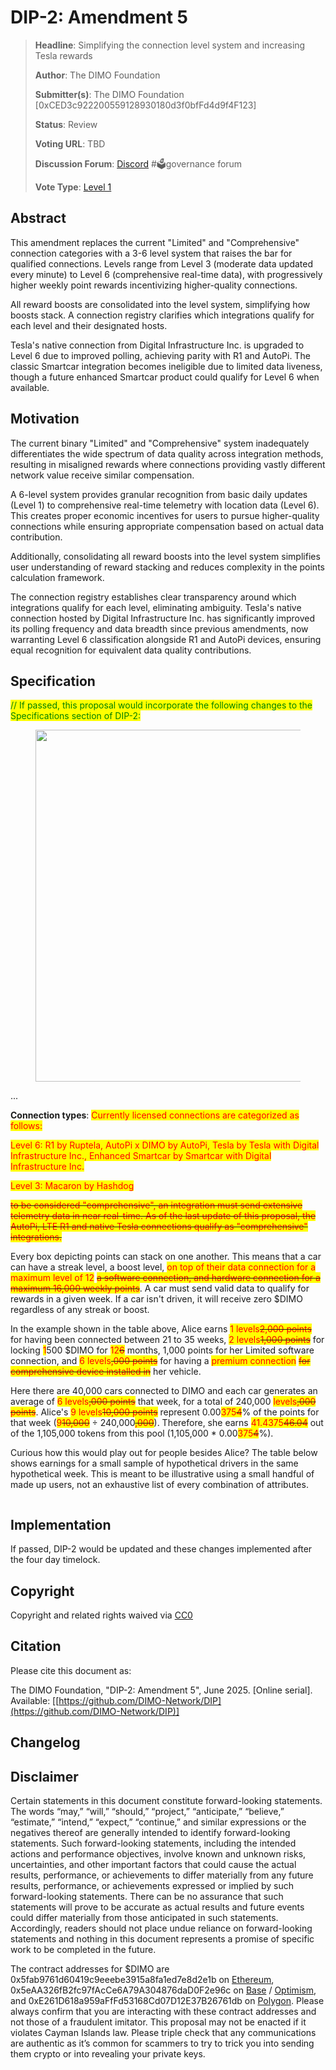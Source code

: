 # DIP-2: Amendment 5

> **Headline**: Simplifying the connection level system and increasing Tesla rewards
>
> **Author**: The DIMO Foundation
>
> **Submitter(s)**: The DIMO Foundation \[0xCED3c922200559128930180d3f0bfFd4d9f4F123]
>
> **Status**: Review
>
> **Voting URL**: TBD
>
> **Discussion Forum**: [Discord](https://chat.dimo.zone) #🗳️governance forum
>
> **Vote Type**: [Level 1](https://docs.dimo.zone/governance/dip1#voting-protocol)

## Abstract

This amendment replaces the current "Limited" and "Comprehensive" connection categories with a 3-6 level system that raises the bar for qualified connections. Levels range from Level 3 (moderate data updated every minute) to Level 6 (comprehensive real-time data), with progressively higher weekly point rewards incentivizing higher-quality connections.

All reward boosts are consolidated into the level system, simplifying how boosts stack. A connection registry clarifies which integrations qualify for each level and their designated hosts.

Tesla's native connection from Digital Infrastructure Inc. is upgraded to Level 6 due to improved polling, achieving parity with R1 and AutoPi. The classic Smartcar integration becomes ineligible due to limited data liveness, though a future enhanced Smartcar product could qualify for Level 6 when available.

## Motivation

The current binary "Limited" and "Comprehensive" system inadequately differentiates the wide spectrum of data quality across integration methods, resulting in misaligned rewards where connections providing vastly different network value receive similar compensation.

A 6-level system provides granular recognition from basic daily updates (Level 1) to comprehensive real-time telemetry with location data (Level 6). This creates proper economic incentives for users to pursue higher-quality connections while ensuring appropriate compensation based on actual data contribution.

Additionally, consolidating all reward boosts into the level system simplifies user understanding of reward stacking and reduces complexity in the points calculation framework.

The connection registry establishes clear transparency around which integrations qualify for each level, eliminating ambiguity. Tesla's native connection hosted by Digital Infrastructure Inc. has significantly improved its polling frequency and data breadth since previous amendments, now warranting Level 6 classification alongside R1 and AutoPi devices, ensuring equal recognition for equivalent data quality contributions.

## Specification

<mark style="color:green;">// If passed, this proposal would incorporate the following changes to the Specifications section of DIP-2:</mark>

<figure><img src="../.gitbook/assets/Screenshot 2025-06-11 at 10.34.28 PM.png" alt="" width="563"><figcaption></figcaption></figure>

...

**Connection types**: <mark style="color:red;">Currently licensed connections are categorized as follows:</mark>

<mark style="color:red;">Level 6: R1 by Ruptela, AutoPi x DIMO by AutoPi, Tesla by Tesla with Digital Infrastructure Inc., Enhanced Smartcar by Smartcar with Digital Infrastructure Inc.</mark>

<mark style="color:red;">Level 3: Macaron by Hashdog</mark>

~~<mark style="color:red;">to be considered "comprehensive", an integration must send extensive telemetry data in near real-time. As of the last update of this proposal, the AutoPi, LTE R1 and native Tesla connections qualify as "comprehensive" integrations.</mark>~~

Every box depicting points can stack on one another. This means that a car can have a streak level, a boost level, <mark style="color:red;">on top of their data connection for a maximum level of 12</mark>  <mark style="color:red;"></mark>~~<mark style="color:red;">a software connection, and hardware connection for a maximum 16,000 weekly points</mark>~~. A car must send valid data to qualify for rewards in a given week. If a car isn't driven, it will receive zero $DIMO regardless of any streak or boost.

In the example shown in the table above, Alice earns <mark style="color:red;">1 levels</mark>~~<mark style="color:red;">2,000 points</mark>~~ for having been connected between 21 to 35 weeks, <mark style="color:red;">2 levels</mark>~~<mark style="color:red;">1,000 points</mark>~~ for locking <mark style="color:red;">1</mark>500 $DIMO for <mark style="color:red;">12</mark>~~<mark style="color:red;">6</mark>~~ months, 1,000 points for her Limited software connection, and <mark style="color:red;">6 levels</mark>~~<mark style="color:red;">,000 points</mark>~~ for having a <mark style="color:red;">premium connection</mark> <mark style="color:red;"></mark>~~<mark style="color:red;">for comprehensive device installed in</mark>~~ her vehicle.

Here there are 40,000 cars connected to DIMO and each car generates an average of <mark style="color:red;">6 levels</mark>~~<mark style="color:red;">,000 points</mark>~~ that week, for a total of 240,000 <mark style="color:red;">levels</mark>~~<mark style="color:red;">,000 points</mark>~~. Alice's <mark style="color:red;">9 levels</mark>~~<mark style="color:red;">10,000 points</mark>~~ represent 0.00<mark style="color:red;">375</mark>~~<mark style="color:red;">4</mark>~~% of the points for that week (<mark style="color:red;">9</mark>~~<mark style="color:red;">10,000</mark>~~ ÷ 240,000~~<mark style="color:red;">,000</mark>~~). Therefore, she earns <mark style="color:red;">41.4375</mark>~~<mark style="color:red;">46.04</mark>~~ out of the 1,105,000 tokens from this pool (1,105,000 \* 0.00<mark style="color:red;">375</mark>~~<mark style="color:red;">4</mark>~~%).

Curious how this would play out for people besides Alice? The table below shows earnings for a small sample of hypothetical drivers in the same hypothetical week. This is meant to be illustrative using a small handful of made up users, not an exhaustive list of every combination of attributes.

<figure><img src="../.gitbook/assets/Screenshot 2025-06-11 at 10.32.40 PM.png" alt=""><figcaption></figcaption></figure>

## Implementation

If passed, DIP-2 would be updated and these changes implemented after the four day timelock.

## **Copyright**

Copyright and related rights waived via [CC0](https://creativecommons.org/publicdomain/zero/1.0)

## Citation

Please cite this document as:

The DIMO Foundation, "DIP-2: Amendment 5", June 2025. \[Online serial]. Available: \[[https://github.com/DIMO-Network/DIP](https://github.com/DIMO-Network/DIP)]

## Changelog



## Disclaimer <a href="#disclaimer" id="disclaimer"></a>

Certain statements in this document constitute forward-looking statements. The words “may,” “will,” “should,” “project,” “anticipate,” “believe,” “estimate,” “intend,” “expect,” “continue,” and similar expressions or the negatives thereof are generally intended to identify forward-looking statements. Such forward-looking statements, including the intended actions and performance objectives, involve known and unknown risks, uncertainties, and other important factors that could cause the actual results, performance, or achievements to differ materially from any future results, performance, or achievements expressed or implied by such forward-looking statements. There can be no assurance that such statements will prove to be accurate as actual results and future events could differ materially from those anticipated in such statements. Accordingly, readers should not place undue reliance on forward-looking statements and nothing in this document represents a promise of specific work to be completed in the future.&#x20;

The contract addresses for $DIMO are 0x5fab9761d60419c9eeebe3915a8fa1ed7e8d2e1b on [Ethereum](https://etherscan.io/token/0x5fab9761d60419c9eeebe3915a8fa1ed7e8d2e1b), 0x5eAA326fB2fc97fAcCe6A79A304876daD0F2e96c on [Base](https://basescan.org/address/0x5eAA326fB2fc97fAcCe6A79A304876daD0F2e96c) / [Optimism](https://optimistic.etherscan.io/address/0x5eAA326fB2fc97fAcCe6A79A304876daD0F2e96c), and 0xE261D618a959aFfFd53168Cd07D12E37B26761db on [Polygon](https://polygonscan.com/token/0xE261D618a959aFfFd53168Cd07D12E37B26761db). Please always confirm that you are interacting with these contract addresses and not those of a fraudulent imitator. This proposal may not be enacted if it violates Cayman Islands law. Please triple check that any communications are authentic as it’s common for scammers to try to trick you into sending them crypto or into revealing your private keys.
